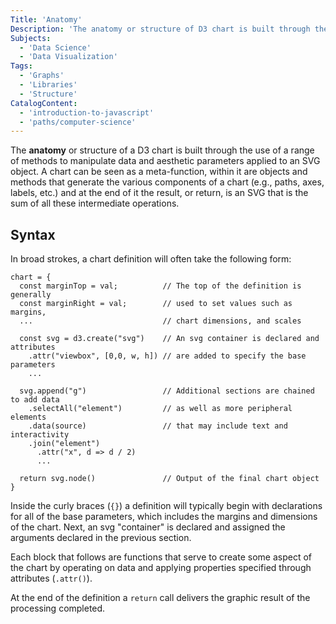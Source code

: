 ```yaml
---
Title: 'Anatomy'
Description: 'The anatomy or structure of D3 chart is built through the use of a range of methods to manipulate data and aesthetic parameters applied to an SVG object.'
Subjects:
  - 'Data Science'
  - 'Data Visualization'
Tags:
  - 'Graphs'
  - 'Libraries'
  - 'Structure'
CatalogContent:
  - 'introduction-to-javascript'
  - 'paths/computer-science'
---
```


The **anatomy** or structure of a D3 chart is built through the use of a range of methods to manipulate data and aesthetic parameters applied to an SVG object. A chart can be seen as a meta-function, within it are objects and methods that generate the various components of a chart (e.g., paths, axes, labels, etc.) and at the end of it the result, or return, is an SVG that is the sum of all these intermediate operations.

## Syntax

In broad strokes, a chart definition will often take the following form:

```pseudo
chart = {
  const marginTop = val;          // The top of the definition is generally
  const marginRight = val;        // used to set values such as margins,
  ...                             // chart dimensions, and scales

  const svg = d3.create("svg")    // An svg container is declared and attributes
    .attr("viewbox", [0,0, w, h]) // are added to specify the base parameters
    ...

  svg.append("g")                 // Additional sections are chained to add data
    .selectAll("element")         // as well as more peripheral elements
    .data(source)                 // that may include text and interactivity
    .join("element")
      .attr("x", d => d / 2)
      ...

  return svg.node()               // Output of the final chart object
}
```

Inside the curly braces (`{}`) a definition will typically begin with declarations for all of the base parameters, which includes the margins and dimensions of the chart. Next, an svg "container" is declared and assigned the arguments declared in the previous section.

Each block that follows are functions that serve to create some aspect of the chart by operating on data and applying properties specified through attributes (`.attr()`).

At the end of the definition a `return` call delivers the graphic result of the processing completed.
